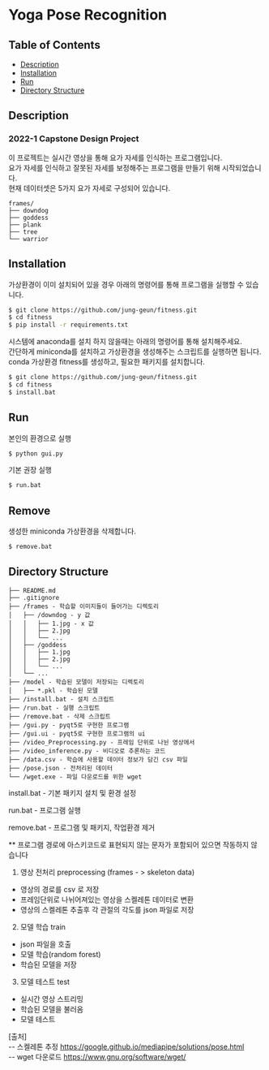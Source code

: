 # Yoga Pose Recognition

## Table of Contents

- [Description](#description)
- [Installation](#installation)
- [Run](#run)
- [Directory Structure](#directory-structure)

## Description

[//]: # "Title of the project"

### 2022-1 Capstone Design Project

이 프로젝트는 실시간 영상을 통해 요가 자세를 인식하는 프로그램입니다. <br>
요가 자세를 인식하고 잘못된 자세를 보정해주는 프로그램을 만들기 위해 시작되었습니다.<br>
현재 데이터셋은 5가지 요가 자세로 구성되어 있습니다.<br>

```
frames/
├── downdog
├── goddess
├── plank
├── tree
└── warrior
```

## Installation

[//]: # "Title of the project"

가상환경이 이미 설치되어 있을 경우 아래의 명령어를 통해 프로그램을 실행할 수 있습니다.<br>

```bash
$ git clone https://github.com/jung-geun/fitness.git
$ cd fitness
$ pip install -r requirements.txt
```

시스템에 anaconda를 설치 하지 않을때는 아래의 명령어를 통해 설치해주세요.<br>
간단하게 miniconda를 설치하고 가상환경을 생성해주는 스크립트를 실행하면 됩니다.<br>
conda 가상환경 fitness를 생성하고, 필요한 패키지를 설치합니다.<br>

```bash
$ git clone https://github.com/jung-geun/fitness.git
$ cd fitness
$ install.bat
```

## Run

[//]: # "Title of the project"

본인의 환경으로 실행

```bash
$ python gui.py
```

기본 권장 실행

```bash
$ run.bat
```

## Remove

생성한 miniconda 가상환경을 삭제합니다.

```bash
$ remove.bat
```

## Directory Structure

[//]: # "Title of the project"

```
├── README.md
├── .gitignore
├── /frames - 학습할 이미지들이 들어가는 디렉토리
│   ├── /downdog - y 값
│   │   ├── 1.jpg - x 값
│   │   ├── 2.jpg
│   │   └── ...
│   ├── /goddess
│   │   ├── 1.jpg
│   │   ├── 2.jpg
│   │   └── ...
│   └── ...
├── /model - 학습된 모델이 저장되는 디렉토리
│   ├── *.pkl - 학습된 모델
├── /install.bat - 설치 스크립트
├── /run.bat - 실행 스크립트
├── /remove.bat - 삭제 스크립트
├── /gui.py - pyqt5로 구현한 프로그램
├── /gui.ui - pyqt5로 구현한 프로그램의 ui
├── /video_Preprocessing.py - 프레임 단위로 나뉜 영상에서
├── /video_inference.py - 비디오로 추론하는 코드
├── /data.csv - 학습에 사용할 데이터 정보가 담긴 csv 파일
├── /pose.json - 전처리된 데이터
└── /wget.exe - 파일 다운로드를 위한 wget

```

install.bat - 기본 패키지 설치 및 환경 설정

run.bat - 프로그램 실행

remove.bat - 프로그램 및 패키지, 작업환경 제거

\*\* 프로그램 경로에 아스키코드로 표현되지 않는 문자가 포함되어 있으면 작동하지 않습니다

1. 영상 전처리 preprocessing (frames - > skeleton data)

- 영상의 경로를 csv 로 저장
- 프레임단위로 나뉘어져있는 영상을 스켈레톤 데이터로 변환
- 영상의 스켈레톤 추출후 각 관절의 각도를 json 파일로 저장

2. 모델 학습 train

- json 파일을 호출
- 모델 학습(random forest)
- 학습된 모델을 저장

3. 모델 테스트 test

- 실시간 영상 스트리밍
- 학습된 모델을 불러옴
- 모델 테스트

[출처] <br>
-- 스켈레톤 추정
https://google.github.io/mediapipe/solutions/pose.html <br>
-- wget 다운로드
https://www.gnu.org/software/wget/ <br>
